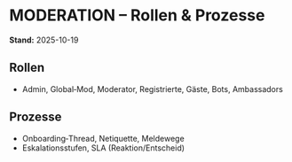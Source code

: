 # MODERATION – Rollen & Prozesse

**Stand:** 2025-10-19

## Rollen
- Admin, Global‑Mod, Moderator, Registrierte, Gäste, Bots, Ambassadors

## Prozesse
- Onboarding‑Thread, Netiquette, Meldewege
- Eskalationsstufen, SLA (Reaktion/Entscheid)
